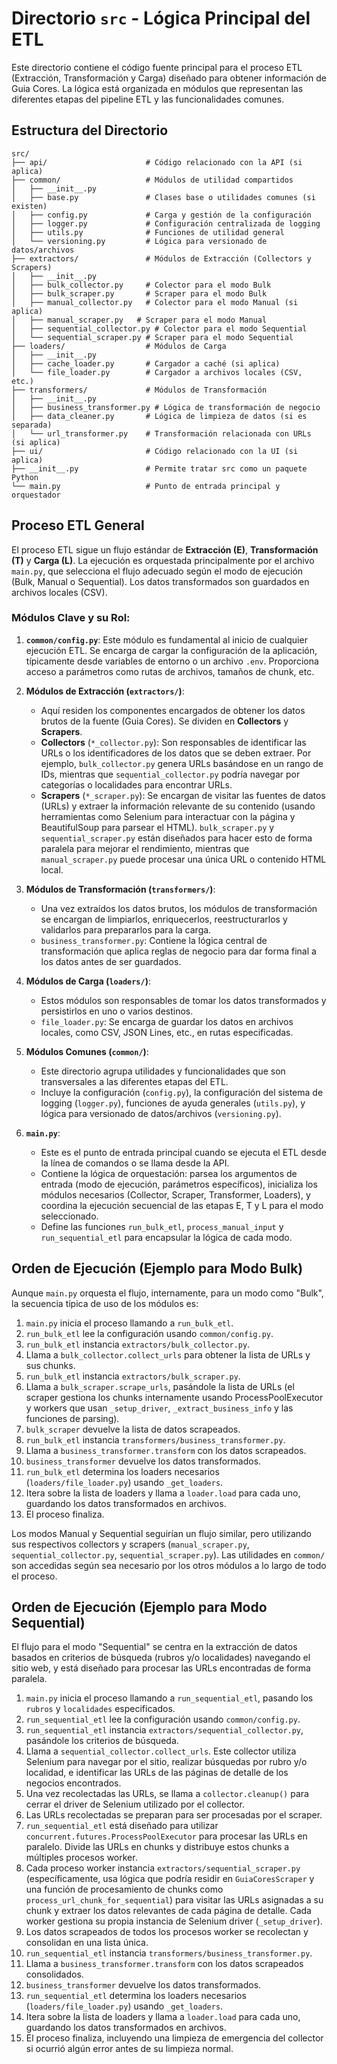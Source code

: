 # Directorio `src` - Lógica Principal del ETL

Este directorio contiene el código fuente principal para el proceso ETL (Extracción, Transformación y Carga) diseñado para obtener información de Guia Cores. La lógica está organizada en módulos que representan las diferentes etapas del pipeline ETL y las funcionalidades comunes.

## Estructura del Directorio

```
src/
├── api/                      # Código relacionado con la API (si aplica)
├── common/                   # Módulos de utilidad compartidos
│   ├── __init__.py
│   ├── base.py               # Clases base o utilidades comunes (si existen)
│   ├── config.py             # Carga y gestión de la configuración
│   ├── logger.py             # Configuración centralizada de logging
│   ├── utils.py              # Funciones de utilidad general
│   └── versioning.py         # Lógica para versionado de datos/archivos
├── extractors/               # Módulos de Extracción (Collectors y Scrapers)
│   ├── __init__.py
│   ├── bulk_collector.py     # Colector para el modo Bulk
│   ├── bulk_scraper.py       # Scraper para el modo Bulk
│   ├── manual_collector.py   # Colector para el modo Manual (si aplica)
│   ├── manual_scraper.py   # Scraper para el modo Manual
│   ├── sequential_collector.py # Colector para el modo Sequential
│   └── sequential_scraper.py # Scraper para el modo Sequential
├── loaders/                  # Módulos de Carga
│   ├── __init__.py
│   ├── cache_loader.py       # Cargador a caché (si aplica)
│   └── file_loader.py        # Cargador a archivos locales (CSV, etc.)
├── transformers/             # Módulos de Transformación
│   ├── __init__.py
│   ├── business_transformer.py # Lógica de transformación de negocio
│   ├── data_cleaner.py       # Lógica de limpieza de datos (si es separada)
│   └── url_transformer.py    # Transformación relacionada con URLs (si aplica)
├── ui/                       # Código relacionado con la UI (si aplica)
├── __init__.py               # Permite tratar src como un paquete Python
└── main.py                   # Punto de entrada principal y orquestador
```

## Proceso ETL General

El proceso ETL sigue un flujo estándar de **Extracción (E)**, **Transformación (T)** y **Carga (L)**. La ejecución es orquestada principalmente por el archivo `main.py`, que selecciona el flujo adecuado según el modo de ejecución (Bulk, Manual o Sequential). Los datos transformados son guardados en archivos locales (CSV).

### Módulos Clave y su Rol:

1.  **`common/config.py`**: Este módulo es fundamental al inicio de cualquier ejecución ETL. Se encarga de cargar la configuración de la aplicación, típicamente desde variables de entorno o un archivo `.env`. Proporciona acceso a parámetros como rutas de archivos, tamaños de chunk, etc.

2.  **Módulos de Extracción (`extractors/`)**:
    *   Aquí residen los componentes encargados de obtener los datos brutos de la fuente (Guia Cores). Se dividen en **Collectors** y **Scrapers**.
    *   **Collectors** (`*_collector.py`): Son responsables de identificar las URLs o los identificadores de los datos que se deben extraer. Por ejemplo, `bulk_collector.py` genera URLs basándose en un rango de IDs, mientras que `sequential_collector.py` podría navegar por categorías o localidades para encontrar URLs.
    *   **Scrapers** (`*_scraper.py`): Se encargan de visitar las fuentes de datos (URLs) y extraer la información relevante de su contenido (usando herramientas como Selenium para interactuar con la página y BeautifulSoup para parsear el HTML). `bulk_scraper.py` y `sequential_scraper.py` están diseñados para hacer esto de forma paralela para mejorar el rendimiento, mientras que `manual_scraper.py` puede procesar una única URL o contenido HTML local.

3.  **Módulos de Transformación (`transformers/`)**:
    *   Una vez extraídos los datos brutos, los módulos de transformación se encargan de limpiarlos, enriquecerlos, reestructurarlos y validarlos para prepararlos para la carga.
    *   `business_transformer.py`: Contiene la lógica central de transformación que aplica reglas de negocio para dar forma final a los datos antes de ser guardados.

4.  **Módulos de Carga (`loaders/`)**:
    *   Estos módulos son responsables de tomar los datos transformados y persistirlos en uno o varios destinos.
    *   `file_loader.py`: Se encarga de guardar los datos en archivos locales, como CSV, JSON Lines, etc., en rutas especificadas.

5.  **Módulos Comunes (`common/`)**:
    *   Este directorio agrupa utilidades y funcionalidades que son transversales a las diferentes etapas del ETL.
    *   Incluye la configuración (`config.py`), la configuración del sistema de logging (`logger.py`), funciones de ayuda generales (`utils.py`), y lógica para versionado de datos/archivos (`versioning.py`).

6.  **`main.py`**:
    *   Este es el punto de entrada principal cuando se ejecuta el ETL desde la línea de comandos o se llama desde la API.
    *   Contiene la lógica de orquestación: parsea los argumentos de entrada (modo de ejecución, parámetros específicos), inicializa los módulos necesarios (Collector, Scraper, Transformer, Loaders), y coordina la ejecución secuencial de las etapas E, T y L para el modo seleccionado.
    *   Define las funciones `run_bulk_etl`, `process_manual_input` y `run_sequential_etl` para encapsular la lógica de cada modo.

## Orden de Ejecución (Ejemplo para Modo Bulk)

Aunque `main.py` orquesta el flujo, internamente, para un modo como "Bulk", la secuencia típica de uso de los módulos es:

1.  `main.py` inicia el proceso llamando a `run_bulk_etl`.
2.  `run_bulk_etl` lee la configuración usando `common/config.py`.
3.  `run_bulk_etl` instancia `extractors/bulk_collector.py`.
4.  Llama a `bulk_collector.collect_urls` para obtener la lista de URLs y sus chunks.
5.  `run_bulk_etl` instancia `extractors/bulk_scraper.py`.
6.  Llama a `bulk_scraper.scrape_urls`, pasándole la lista de URLs (el scraper gestiona los chunks internamente usando ProcessPoolExecutor y workers que usan `_setup_driver`, `_extract_business_info` y las funciones de parsing).
7.  `bulk_scraper` devuelve la lista de datos scrapeados.
8.  `run_bulk_etl` instancia `transformers/business_transformer.py`.
9.  Llama a `business_transformer.transform` con los datos scrapeados.
10. `business_transformer` devuelve los datos transformados.
11. `run_bulk_etl` determina los loaders necesarios (`loaders/file_loader.py`) usando `_get_loaders`.
12. Itera sobre la lista de loaders y llama a `loader.load` para cada uno, guardando los datos transformados en archivos.
13. El proceso finaliza.

Los modos Manual y Sequential seguirían un flujo similar, pero utilizando sus respectivos collectors y scrapers (`manual_scraper.py`, `sequential_collector.py`, `sequential_scraper.py`). Las utilidades en `common/` son accedidas según sea necesario por los otros módulos a lo largo de todo el proceso.

## Orden de Ejecución (Ejemplo para Modo Sequential)

El flujo para el modo "Sequential" se centra en la extracción de datos basados en criterios de búsqueda (rubros y/o localidades) navegando el sitio web, y está diseñado para procesar las URLs encontradas de forma paralela.

1.  `main.py` inicia el proceso llamando a `run_sequential_etl`, pasando los `rubros` y `localidades` especificados.
2.  `run_sequential_etl` lee la configuración usando `common/config.py`.
3.  `run_sequential_etl` instancia `extractors/sequential_collector.py`, pasándole los criterios de búsqueda.
4.  Llama a `sequential_collector.collect_urls`. Este collector utiliza Selenium para navegar por el sitio, realizar búsquedas por rubro y/o localidad, e identificar las URLs de las páginas de detalle de los negocios encontrados.
5.  Una vez recolectadas las URLs, se llama a `collector.cleanup()` para cerrar el driver de Selenium utilizado por el collector.
6.  Las URLs recolectadas se preparan para ser procesadas por el scraper.
7.  `run_sequential_etl` está diseñado para utilizar `concurrent.futures.ProcessPoolExecutor` para procesar las URLs en paralelo. Divide las URLs en chunks y distribuye estos chunks a múltiples procesos worker.
8.  Cada proceso worker instancia `extractors/sequential_scraper.py` (específicamente, usa lógica que podría residir en `GuiaCoresScraper` y una función de procesamiento de chunks como `process_url_chunk_for_sequential`) para visitar las URLs asignadas a su chunk y extraer los datos relevantes de cada página de detalle. Cada worker gestiona su propia instancia de Selenium driver (`_setup_driver`).
9.  Los datos scrapeados de todos los procesos worker se recolectan y consolidan en una lista única.
10. `run_sequential_etl` instancia `transformers/business_transformer.py`.
11. Llama a `business_transformer.transform` con los datos scrapeados consolidados.
12. `business_transformer` devuelve los datos transformados.
13. `run_sequential_etl` determina los loaders necesarios (`loaders/file_loader.py`) usando `_get_loaders`.
14. Itera sobre la lista de loaders y llama a `loader.load` para cada uno, guardando los datos transformados en archivos.
15. El proceso finaliza, incluyendo una limpieza de emergencia del collector si ocurrió algún error antes de su limpieza normal.
